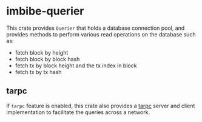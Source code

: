 # imbibe-querier

This crate provides `Querier` that holds a database connection pool, and provides methods to perform various read operations on the database such as:

- fetch block by height
- fetch block by block hash
- fetch tx by block height and the tx index in block
- fetch tx by tx hash 

## tarpc

If `tarpc` feature is enabled, this crate also provides a [tarpc](github.com/google/tarpc) server and client implementation to facilitate the queries across a network.
